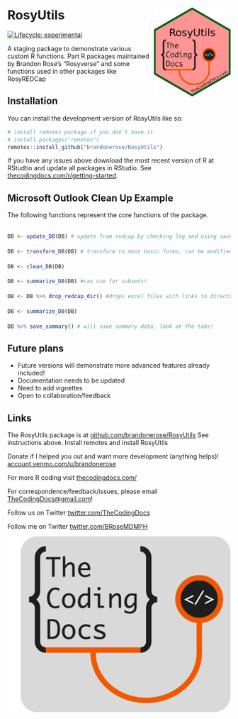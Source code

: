 
<!-- README.md is generated from README.Rmd. Please edit that file -->

# RosyUtils <img src="man/figures/logo.png" align="right" height="200" />

<!-- badges: start -->

[![Lifecycle:
experimental](https://img.shields.io/badge/lifecycle-experimental-orange.svg)](https://lifecycle.r-lib.org/articles/stages.html#experimental)
<!-- badges: end -->

A staging package to demonstrate various custom R functions. Part R
packages maintained by Brandon Rose’s “Rosyverse” and some functions
used in other packages like RosyREDCap

## Installation

You can install the development version of RosyUtils like so:

``` r
# install remotes package if you don't have it
# install.packages("remotes") 
remotes::install_github("brandonerose/RosyUtils")
```

If you have any issues above download the most recent version of R at
RStudtio and update all packages in RStudio. See
[thecodingdocs.com/r/getting-started](https://www.thecodingdocs.com/r/getting-started "R Getting Started").

## Microsoft Outlook Clean Up Example

The following functions represent the core functions of the package.

``` r

DB <- update_DB(DB) # update from redcap by checking log and using saved object 

DB <- transform_DB(DB) # transform to most basic forms, can be modified

DB <- clean_DB(DB)

DB <- summarize_DB(DB) #can use for subsets!

DB <- DB %>% drop_redcap_dir() #drops excel files with links to directory

DB <- summarize_DB(DB)

DB %>% save_summary() # will save summary data, look at the tabs!
```

## Future plans

- Future versions will demonstrate more advanced features already
  included!
- Documentation needs to be updated
- Need to add vignettes
- Open to collaboration/feedback

## Links

The RosyUtils package is at
[github.com/brandonerose/RosyUtils](https://github.com/brandonerose/RosyUtils "RosyUtils R package")
See instructions above. Install remotes and install RosyUtils

Donate if I helped you out and want more development (anything helps)!
[account.venmo.com/u/brandonerose](https://account.venmo.com/u/brandonerose "Venmo Donation")

For more R coding visit
[thecodingdocs.com/](https://www.thecodingdocs.com/ "TheCodingDocs.com")

For correspondence/feedback/issues, please email
<TheCodingDocs@gmail.com>!

Follow us on Twitter
[twitter.com/TheCodingDocs](https://twitter.com/TheCodingDocs "TheCodingDocs Twitter")

Follow me on Twitter
[twitter.com/BRoseMDMPH](https://twitter.com/BRoseMDMPH "BRoseMDMPH Twitter")

[![TheCodingDocs.com](man/figures/TCD.png)](http://www.thecodingdocs.com)
